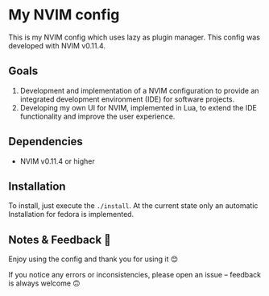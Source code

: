 # My NVIM config

This is my NVIM config which uses lazy as plugin manager. This config was
developed with NVIM v0.11.4.

## Goals

1. Development and implementation of a NVIM configuration to provide an
   integrated development environment (IDE) for software projects.
1. Developing my own UI for NVIM, implemented in Lua, to extend the
   IDE functionality and improve the user experience.

## Dependencies

- NVIM v0.11.4 or higher

## Installation

To install, just execute the `./install`. At the current state only an
automatic Installation for fedora is implemented.

## Notes & Feedback 🎉

Enjoy using the config and thank you for using it 😊

If you notice any errors or inconsistencies, please open an issue – feedback
is always welcome 🙃
